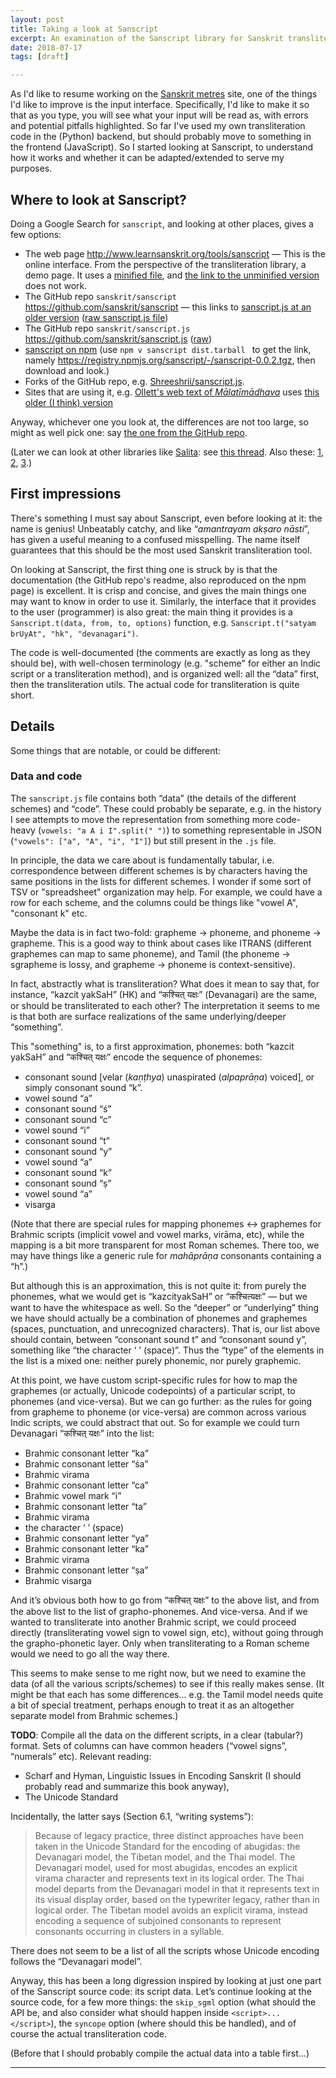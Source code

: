 ```yaml
---
layout: post
title: Taking a look at Sanscript
excerpt: An examination of the Sanscript library for Sanskrit transliteration
date: 2018-07-17
tags: [draft]

---
```


As I'd like to resume working on the [Sanskrit metres](https://sanskritmetres.appspot.com/) site, one of the things I'd like to improve is the input interface. Specifically, I'd like to make it so that as you type, you will see what your input will be read as, with errors and potential pitfalls highlighted. So far I've used my own transliteration code in the (Python) backend, but should probably move to something in the frontend (JavaScript). So I started looking at Sanscript, to understand how it works and whether it can be adapted/extended to serve my purposes.

## Where to look at Sanscript?

Doing a Google Search for `sanscript`, and looking at other places, gives a few options:

* The web page <http://www.learnsanskrit.org/tools/sanscript> — This is the online interface. From the perspective of the transliteration library, a demo page. It uses a [minified file](http://www.learnsanskrit.org/scripts/sanscript.js), and [the link to the unminified version](http://www.learnsanskrit.org/scripts/sanscript_full.js) does not work.
* The GitHub repo `sanskrit/sanscript` <https://github.com/sanskrit/sanscript> — this links to [sanscript.js at an older version](https://github.com/sanskrit/sanscript.js/tree/3e109b09d0e69de1afb166ebd4d1ffb4e340a0c3) ([raw sanscript.js file](https://raw.githubusercontent.com/sanskrit/sanscript.js/3e109b09d0e69de1afb166ebd4d1ffb4e340a0c3/sanscript/sanscript.js))
* The GitHub repo `sanskrit/sanscript.js` <https://github.com/sanskrit/sanscript.js> ([raw](https://raw.githubusercontent.com/sanskrit/sanscript.js/master/sanscript/sanscript.js))
* [sanscript on npm](https://www.npmjs.com/package/sanscript) (use `npm v sanscript dist.tarball ` to get the link, namely https://registry.npmjs.org/sanscript/-/sanscript-0.0.2.tgz, then download and look.)
* Forks of the GitHub repo, e.g. [Shreeshrii/sanscript.js](https://github.com/Shreeshrii/sanscript.js/).
* Sites that are using it, e.g. [Ollett's web text of *Mālatīmādhava*](http://prakrit.info/mama/) uses [this older (I think) version](http://prakrit.info/mama/js/sanscript.js)

Anyway, whichever one you look at, the differences are not too large, so might as well pick one: say [the one from the GitHub repo](https://github.com/sanskrit/sanscript.js/blob/master/sanscript/sanscript.js).

(Later we can look at other libraries like [Salita](https://github.com/mbykov/salita): see [this thread](https://groups.google.com/d/topic/sanskrit-programmers/iDHAtIZPA2k). Also these: [1](https://github.com/sanskrit-coders/indic_transliteration), [2](https://github.com/sanskrit-coders/indic-transliteration), [3](https://github.com/sanskrit-coders/indic-transliteration#libraries-in-other-languages).)

## First impressions

There's something I must say about Sanscript, even before looking at it: the name is genius! Unbeatably catchy, and like “*amantrayam akṣaro nāsti*”, has given a useful meaning to a confused misspelling. The name itself guarantees that this should be the most used Sanskrit transliteration tool.

On looking at Sanscript, the first thing one is struck by is that the documentation (the GitHub repo's readme, also reproduced on the npm page) is excellent. It is crisp and concise, and gives the main things one may want to know in order to use it. Similarly, the interface that it provides to the user (programmer) is also great: the main thing it provides is a `Sanscript.t(data, from, to, options)` function, e.g. `Sanscript.t("satyam brUyAt", "hk", "devanagari")`.

The code is well-documented (the comments are exactly as long as they should be), with well-chosen terminology (e.g. "scheme" for either an Indic script or a transliteration method), and is organized well: all the “data” first, then the transliteration utils. The actual code for transliteration is quite short.

## Details

Some things that are notable, or could be different:

### Data and code

The `sanscript.js` file contains both “data” (the details of the different schemes) and “code”. These could probably be separate, e.g. in the history I see attempts to move the representation from something more code-heavy (`vowels: "a A i I".split(" ")`) to something representable in JSON (`"vowels": ["a", "A", "i", "I"]`) but still present in the `.js` file.

In principle, the data we care about is fundamentally tabular, i.e. correspondence between different schemes is by characters having the same positions in the lists for different schemes. I wonder if some sort of TSV or "spreadsheet" organization may help. For example, we could have a row for each scheme, and the columns could be things like "vowel A", "consonant k" etc.

Maybe the data is in fact two-fold: grapheme → phoneme, and phoneme → grapheme. This is a good way to think about cases like ITRANS (different graphemes can map to same phoneme), and Tamil (the phoneme → sgrapheme is lossy, and grapheme → phoneme is context-sensitive).

In fact, abstractly what is transliteration? What does it mean to say that, for instance, “kazcit yakSaH” (HK) and “कश्चित् यक्षः” (Devanagari) are the same, or should be transliterated to each other? The interpretation it seems to me is that both are surface realizations of the same underlying/deeper “something”.

This "something" is, to a first approximation, phonemes: both “kazcit yakSaH” and “कश्चित् यक्षः” encode the sequence of phonemes:

* consonant sound [velar (*kaṇṭhya*) unaspirated (*alpaprāṇa*) voiced], or simply consonant sound “k”.
* vowel sound “a”
* consonant sound “ś”
* consonant sound “c”
* vowel sound “i”
* consonant sound “t”
* consonant sound “y”
* vowel sound “a”
* consonant sound “k”
* consonant sound “ṣ”
* vowel sound “a”
* visarga

(Note that there are special rules for mapping phonemes ↔︎ graphemes for Brahmic scripts (implicit vowel and vowel marks, virāma, etc), while the mapping is a bit more transparent for most Roman schemes. There too, we may have things like a generic rule for *mahāprāṇa* consonants containing a “h”.)

But although this is an approximation, this is not quite it: from purely the phonemes, what we would get is “kazcityakSaH” or “कश्चित्यक्षः” — but we want to have the whitespace as well. So the “deeper” or “underlying” thing we have should actually be a combination of phonemes and graphemes (spaces, punctuation, and unrecognized characters). That is, our list above should contain, between “consonant sound t” and “consonant sound y”, something like “the character ‘ ’ (space)”. Thus the “type” of the elements in the list is a mixed one: neither purely phonemic, nor purely graphemic.

At this point, we have custom script-specific rules for how to map the graphemes (or actually, Unicode codepoints) of a particular script, to phonemes (and vice-versa). But we can go further: as the rules for going from grapheme to phoneme (or vice-versa) are common across various Indic scripts, we could abstract that out. So for example we could turn Devanagari “कश्चित् यक्षः” into the list:

* Brahmic consonant letter “ka”
* Brahmic consonant letter “śa”
* Brahmic virama
* Brahmic consonant letter “ca”
* Brahmic vowel mark “i”
* Brahmic consonant letter “ta”
* Brahmic virama
* the character ‘ ’ (space)
* Brahmic consonant letter “ya”
* Brahmic consonant letter “ka”
* Brahmic virama
* Brahmic consonant letter “ṣa”
* Brahmic visarga

And it’s obvious both how to go from  “कश्चित् यक्षः” to the above list, and from the above list to the list of grapho-phonemes. And vice-versa. And if we wanted to transliterate into another Brahmic script, we could proceed directly (transliterating vowel sign to vowel sign, etc), without going through the grapho-phonetic layer. Only when transliterating to a Roman scheme would we need to go all the way there.

This seems to make sense to me right now, but we need to examine the data (of all the various scripts/schemes) to see if this really makes sense. (It might be that each has some differences... e.g. the Tamil model needs quite a bit of special treatment, perhaps enough to treat it as an altogether separate model from Brahmic schemes.)

**TODO**: Compile all the data on the different scripts, in a clear (tabular?) format. Sets of columns can have common headers (“vowel signs”, “numerals” etc). Relevant reading:

* Scharf and Hyman, Linguistic Issues in Encoding Sanskrit (I should probably read and summarize this book anyway),
* The Unicode Standard

Incidentally, the latter says (Section 6.1, “writing systems”):

> Because of legacy practice, three distinct approaches have been taken in the Unicode Standard for the encoding of abugidas: the Devanagari model, the Tibetan model, and the Thai model. The Devanagari model, used for most abugidas, encodes an explicit virama character and represents text in its logical order. The Thai model departs from the Devanagari model in that it represents text in its visual display order, based on the typewriter legacy, rather than in logical order. The Tibetan model avoids an explicit virama, instead encoding a sequence of subjoined consonants to represent consonants occurring in clusters in a syllable.

There does not seem to be a list of all the scripts whose Unicode encoding follows the “Devanagari model”.

Anyway, this has been a long digression inspired by looking at just one part of the Sanscript source code: its script data. Let’s continue looking at the source code, for a few more things: the `skip_sgml` option (what should the API be, and also consider what should happen inside `<script>...</script>`), the `syncope` option (where should this be handled), and of course the actual transliteration code.

(Before that I should probably compile the actual data into a table first...)




----
